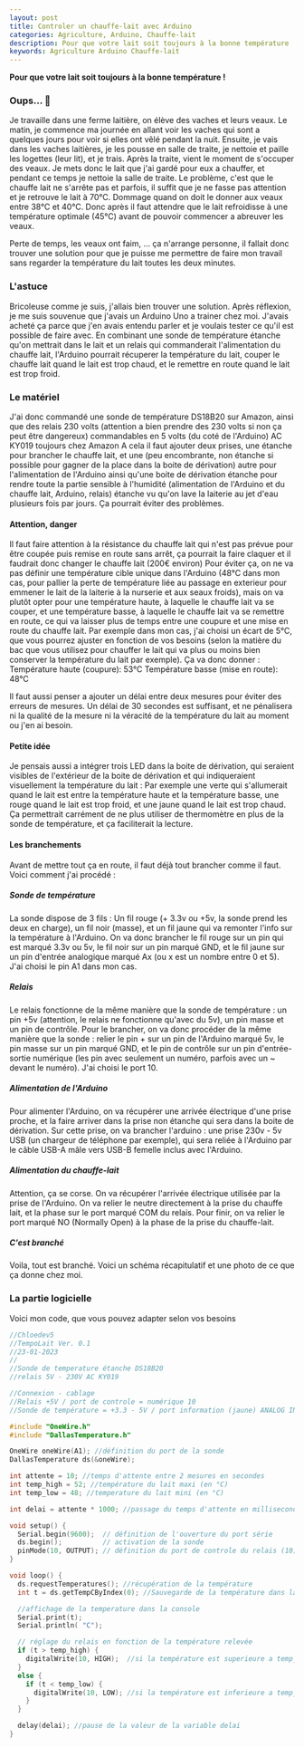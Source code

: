 ```yaml
---
layout: post
title: Controler un chauffe-lait avec Arduino
categories: Agriculture, Arduino, Chauffe-lait
description: Pour que votre lait soit toujours à la bonne température
keywords: Agriculture Arduino Chauffe-lait
---
```


**Pour que votre lait soit toujours à la bonne température !**

<!-- affichage du sommaire en haut de la page
* TOC
{:toc}
-->

### Oups... 🫢
Je travaille dans une ferme laitière, on élève des vaches et leurs veaux.
Le matin, je commence ma journée en allant voir les vaches qui sont a quelques jours pour voir si elles ont vêlé pendant la nuit.
Ensuite, je vais dans les vaches laitières, je les pousse en salle de traite, je nettoie et paille les logettes (leur lit), et je trais.
Après la traite, vient le moment de s'occuper des veaux. Je mets donc le lait que j'ai gardé pour eux a chauffer, et pendant ce temps je nettoie la salle de traite.
Le problème, c'est que le chauffe lait ne s'arrête pas et parfois, il suffit que je ne fasse pas attention et je retrouve le lait à 70°C.
Dommage quand on doit le donner aux veaux entre 38°C et 40°C. Donc après il faut attendre que le lait refroidisse à une température optimale (45°C) avant de pouvoir commencer a abreuver les veaux.

Perte de temps, les veaux ont faim, ... ça n'arrange personne, il fallait donc trouver une solution pour que je puisse me permettre de faire mon travail sans regarder la température du lait toutes les deux minutes.

### L'astuce
Bricoleuse comme je suis, j'allais bien trouver une solution.
Après réflexion, je me suis souvenue que j'avais un Arduino Uno a trainer chez moi. J'avais acheté ça parce que j'en avais entendu parler et je voulais tester ce qu'il est possible de faire avec.
En combinant une sonde de température étanche qu'on mettrait dans le lait et un relais qui commanderait l'alimentation du chauffe lait, l'Arduino pourrait récuperer la température du lait, couper le chauffe lait quand le lait est trop chaud, et le remettre en route quand le lait est trop froid.

### Le matériel
J'ai donc commandé une sonde de température DS18B20 sur Amazon, ainsi que des relais 230 volts (attention a bien prendre des 230 volts si non ça peut être dangereux) commandables en 5 volts (du coté de l'Arduino) AC KY019 toujours chez Amazon
A cela il faut ajouter deux prises, une étanche pour brancher le chauffe lait, et une (peu encombrante, non étanche si possible pour gagner de la place dans la boite de dérivation) autre pour l'alimentation de l'Arduino ainsi qu'une boite de dérivation étanche pour rendre toute la partie sensible à l'humidité (alimentation de l'Arduino et du chauffe lait, Arduino, relais) étanche vu qu'on lave la laiterie au jet d'eau plusieurs fois par jours. Ça pourrait éviter des problèmes.

#### Attention, danger
Il faut faire attention à la résistance du chauffe lait qui n'est pas prévue pour être coupée puis remise en route sans arrêt, ça pourrait la faire claquer et il faudrait donc changer le chauffe lait (200€ environ)
Pour éviter ça, on ne va pas définir une température cible unique dans l'Arduino (48°C dans mon cas, pour pallier la perte de température liée au passage en exterieur pour emmener le lait de la laiterie à la nurserie et aux seaux froids), mais on va plutôt opter pour une température haute, à laquelle le chauffe lait va se couper, et une température basse, à laquelle le chauffe lait va se remettre en route, ce qui va laisser plus de temps entre une coupure et une mise en route du chauffe lait. Par exemple dans mon cas, j'ai choisi un écart de 5°C, que vous pourrez ajuster en fonction de vos besoins (selon la matière du bac que vous utilisez pour chauffer le lait qui va plus ou moins bien conserver la température du lait par exemple).
Ça va donc donner :
Température haute (coupure): 53°C
Température basse (mise en route): 48°C

Il faut aussi penser a ajouter un délai entre deux mesures pour éviter des erreurs de mesures. Un délai de 30 secondes est suffisant, et ne pénalisera ni la qualité de la mesure ni la véracité de la température du lait au moment ou j'en ai besoin.

#### Petite idée
Je pensais aussi a intégrer trois LED dans la boite de dérivation, qui seraient visibles de l'extérieur de la boite de dérivation et qui indiqueraient visuellement la température du lait : Par exemple une verte qui s'allumerait quand le lait est entre la température haute et la température basse, une rouge quand le lait est trop froid, et une jaune quand le lait est trop chaud. Ça permettrait carrément de ne plus utiliser de thermomètre en plus de la sonde de température, et ça faciliterait la lecture.

#### Les branchements
Avant de mettre tout ça en route, il faut déjà tout brancher comme il faut.
Voici comment j'ai procédé :

##### Sonde de température
La sonde dispose de 3 fils : Un fil rouge (+ 3.3v ou +5v, la sonde prend les deux en charge), un fil noir (masse), et un fil jaune qui va remonter l'info sur la température à l'Arduino.
On va donc brancher le fil rouge sur un pin qui est marqué 3.3v ou 5v, le fil noir sur un pin marqué GND, et le fil jaune sur un pin d'entrée analogique marqué Ax (ou x est un nombre entre 0 et 5). J'ai choisi le pin A1 dans mon cas.

##### Relais
Le relais fonctionne de la même manière que la sonde de température : un pin +5v (attention, le relais ne fonctionne qu'avec du 5v), un pin masse et un pin de contrôle.
Pour le brancher, on va donc procéder de la même manière que la sonde : relier le pin + sur un pin de l'Arduino marqué 5v, le pin masse sur un pin marqué GND, et le pin de contrôle sur un pin d'entrée-sortie numérique (les pin avec seulement un numéro, parfois avec un ~ devant le numéro). J'ai choisi le port 10.

##### Alimentation de l'Arduino
Pour alimenter l'Arduino, on va récupérer une arrivée électrique d'une prise proche, et la faire arriver dans la prise non étanche qui sera dans la boite de dérivation. Sur cette prise, on va brancher l'arduino : une prise 230v - 5v USB (un chargeur de téléphone par exemple), qui sera reliée à l'Arduino par le câble USB-A mâle vers USB-B femelle inclus avec l'Arduino.

##### Alimentation du chauffe-lait
Attention, ça se corse.
On va récupérer l'arrivée électrique utilisée par la prise de l'Arduino. On va relier le neutre directement à la prise du chauffe lait, et la phase sur le port marqué COM du relais. Pour finir, on va relier le port marqué NO (Normally Open) à la phase de la prise du chauffe-lait.

##### C'est branché
Voila, tout est branché. Voici un schéma récapitulatif et une photo de ce que ça donne chez moi.

### La partie logicielle
Voici mon code, que vous pouvez adapter selon vos besoins

```cpp
//Chloedev5
//TempoLait Ver. 0.1
//23-01-2023
//
//Sonde de temperature étanche DS18B20
//relais 5V - 230V AC KY019

//Connexion - cablage
//Relais +5V / port de controle = numérique 10
//Sonde de température = +3.3 - 5V / port information (jaune) ANALOG IN A1

#include "OneWire.h"
#include "DallasTemperature.h"

OneWire oneWire(A1); //définition du port de la sonde
DallasTemperature ds(&oneWire);

int attente = 10; //temps d'attente entre 2 mesures en secondes
int temp_high = 52; //température du lait maxi (en °C)
int temp_low = 48; //temperature du lait mini (en °C)

int delai = attente * 1000; //passage du temps d'attente en millisecondes

void setup() {
  Serial.begin(9600);  // définition de l'ouverture du port série
  ds.begin();          // activation de la sonde
  pinMode(10, OUTPUT); // définition du port de controle du relais (10) en sortie
}

void loop() {
  ds.requestTemperatures(); //récupération de la température
  int t = ds.getTempCByIndex(0); //Sauvegarde de la température dans la variable t

  //affichage de la temperature dans la console
  Serial.print(t);
  Serial.println( "C");

  // réglage du relais en fonction de la température relevée
  if (t > temp_high) {
    digitalWrite(10, HIGH);  //si la température est superieure a temp_high = coupure du relais
  }
  else {
    if (t < temp_low) {
      digitalWrite(10, LOW); //si la température est inferieure a temp_low = remise en route du relais
    }
  }

  delay(delai); //pause de la valeur de la variable delai
}
```

